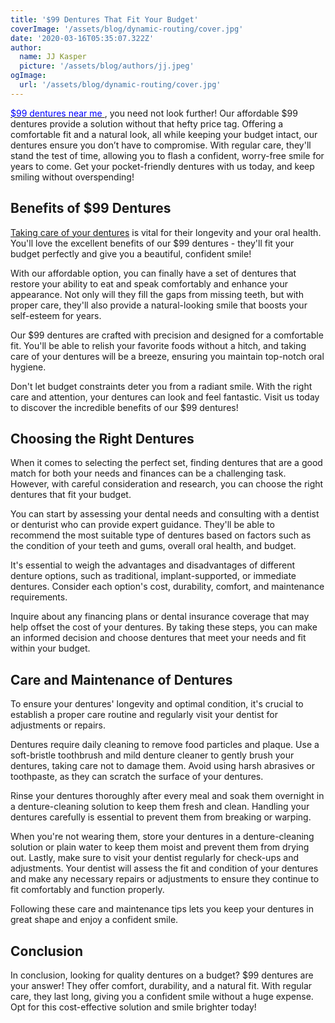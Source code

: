 ```yaml
---
title: '$99 Dentures That Fit Your Budget'
coverImage: '/assets/blog/dynamic-routing/cover.jpg'
date: '2020-03-16T05:35:07.322Z'
author:
  name: JJ Kasper
  picture: '/assets/blog/authors/jj.jpeg'
ogImage:
  url: '/assets/blog/dynamic-routing/cover.jpg'
---
```


[<span style="color:blue"> $99 dentures near me </span>](https://grantsupporter.com/99-dentures-in-a-day/), you need not look further! Our affordable $99 dentures provide a solution without that hefty price tag. Offering a comfortable fit and a natural look, all while keeping your budget intact, our dentures ensure you don’t have to compromise. With regular care, they'll stand the test of time, allowing you to flash a confident, worry-free smile for years to come. Get your pocket-friendly dentures with us today, and keep smiling without overspending!

## Benefits of $99 Dentures
[Taking care of your dentures](https://99denturesgrant.vercel.app/posts/care-of-dentures) is vital for their longevity and your oral health. You'll love the excellent benefits of our $99 dentures - they'll fit your budget perfectly and give you a beautiful, confident smile!

With our affordable option, you can finally have a set of dentures that restore your ability to eat and speak comfortably and enhance your appearance. Not only will they fill the gaps from missing teeth, but with proper care, they'll also provide a natural-looking smile that boosts your self-esteem for years.

Our $99 dentures are crafted with precision and designed for a comfortable fit. You'll be able to relish your favorite foods without a hitch, and taking care of your dentures will be a breeze, ensuring you maintain top-notch oral hygiene.

Don't let budget constraints deter you from a radiant smile. With the right care and attention, your dentures can look and feel fantastic. Visit us today to discover the incredible benefits of our $99 dentures!

## Choosing the Right Dentures

When it comes to selecting the perfect set, finding dentures that are a good match for both your needs and finances can be a challenging task. However, with careful consideration and research, you can choose the right dentures that fit your budget.

You can start by assessing your dental needs and consulting with a dentist or denturist who can provide expert guidance. They'll be able to recommend the most suitable type of dentures based on factors such as the condition of your teeth and gums, overall oral health, and budget.

It's essential to weigh the advantages and disadvantages of different denture options, such as traditional, implant-supported, or immediate dentures. Consider each option's cost, durability, comfort, and maintenance requirements.

Inquire about any financing plans or dental insurance coverage that may help offset the cost of your dentures. By taking these steps, you can make an informed decision and choose dentures that meet your needs and fit within your budget.

## Care and Maintenance of Dentures

To ensure your dentures' longevity and optimal condition, it's crucial to establish a proper care routine and regularly visit your dentist for adjustments or repairs.

Dentures require daily cleaning to remove food particles and plaque. Use a soft-bristle toothbrush and mild denture cleaner to gently brush your dentures, taking care not to damage them. Avoid using harsh abrasives or toothpaste, as they can scratch the surface of your dentures.

Rinse your dentures thoroughly after every meal and soak them overnight in a denture-cleaning solution to keep them fresh and clean. Handling your dentures carefully is essential to prevent them from breaking or warping.

When you're not wearing them, store your dentures in a denture-cleaning solution or plain water to keep them moist and prevent them from drying out. Lastly, make sure to visit your dentist regularly for check-ups and adjustments. Your dentist will assess the fit and condition of your dentures and make any necessary repairs or adjustments to ensure they continue to fit comfortably and function properly.

Following these care and maintenance tips lets you keep your dentures in great shape and enjoy a confident smile.

## Conclusion

In conclusion, looking for quality dentures on a budget? $99 dentures are your answer! They offer comfort, durability, and a natural fit. With regular care, they last long, giving you a confident smile without a huge expense. Opt for this cost-effective solution and smile brighter today!
